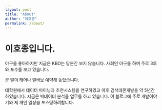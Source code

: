 ```yaml
---
layout: post
title: "About"
author: "이호종"
permalink: /about/
---
```


# 이호종입니다.

야구를 좋아하지만 지금은 KBO는 당분간 보지 않습니다.
사회인 야구를 하며 주로 3루와 포수를 보고 있습니다.

곧 딸이 태어나 딸바보 예약해 놓았습니다.

대학원에서 데이터 마이닝과 추천시스템을 연구하였고 이후 검색데몬개발을 약 5년간 하였습니다. 지금은 빅데이터 분석을 업무를 하고 있습니다. 이 블로그에 주로 개발이야기와 제 개인 일상을 포스팅하려합니다.

